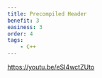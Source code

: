 ```yaml
---
title: Precompiled Header
benefit: 3
easiness: 3
order: 4
tags:
    - C++
---
```


https://youtu.be/eSI4wctZUto